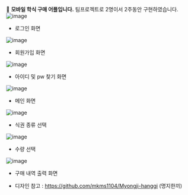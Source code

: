 🍱 **모바일 학식 구매 어플입니다.**
팀프로젝트로 2명이서 2주동안 구현하였습니다.
![image](https://user-images.githubusercontent.com/101541728/215667527-caabdc50-0839-4ec4-98b2-74fd7f3bbf95.png)
- 로그인 화면 

![image](https://user-images.githubusercontent.com/101541728/215667591-5f8def1a-b033-4691-b6f8-b83f787395c3.png)
- 회원가입 화면 

![image](https://user-images.githubusercontent.com/101541728/215667682-30926ae7-0084-4390-8198-b918db107c83.png)
- 아이디 및 pw 찾기 화면 

![image](https://user-images.githubusercontent.com/101541728/215667753-101e499a-699f-4185-bbf9-d3a74670a0d2.png)
- 메인 화면 

![image](https://user-images.githubusercontent.com/101541728/215667991-9441fbfc-18fd-4452-971b-1437c6995438.png)
- 식권 종류 선택

![image](https://user-images.githubusercontent.com/101541728/215668011-e46217f1-ceb7-4788-adaa-ea7fdc9cc964.png)
- 수량 선택 

![image](https://user-images.githubusercontent.com/101541728/215667823-e011f9c1-0114-437e-a2c3-4ab59da26ac6.png)
- 구매 내역 출력 화면 


* 디자인 참고 : https://github.com/mkms1104/Myongji-hanggi (명지한끼)
